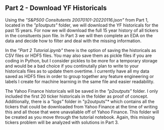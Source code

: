 ## Part 2 - Download YF Historicals

Using the *"S&P500 Consitutents 20070101-20220116.json"* from Part 1, located in the *"p1outputs"* folder, we will download the YF historicals for the past 15 years. For now we will download the full 15 year history of all tickers in the consituents json file. In Part 3 we will then complete an EDA on the data and decide how to filter and deal with the missing information.

In the *"Part 2 Tutorial.ipynb"* there is the option of saving the historicals as CSV files or HDF5 files. You may also save them as pickle files if you are coding in Python, but I consider pickles to be more for a temporary storage and would be a bad choice if you continutally plan to write to your historicals files as to update them overtime. I currently have all my data saved as HDF5 files in order to group together any feature engineering or labels I create for machine learning in the same file and easier readability. 

The Yahoo Finance historicals will be saved in the *"p2outputs"* folder. I only included the first 20 ticker historicals in the folder as proof of concept. Additionally, there is a *"logs"* folder in "p2outputs"* which contains all the tickers that could be downloaded from Yahoo Finance at the time of writing this and all those that were unavaliable off of Yahoo Finance. This folder will be created as you move through the tutorial notebook. Again, this missing tickers problem will be analyzed with solutions in Part 3.

